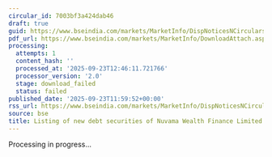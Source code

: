 ```yaml
---
circular_id: 7003bf3a424dab46
draft: true
guid: https://www.bseindia.com/markets/MarketInfo/DispNoticesNCirculars.aspx?Noticeid={E798F707-97FA-422B-BA8C-3FBBC2F56E4C}&noticeno=20250923-31&dt=09/23/2025&icount=31&totcount=55&flag=0
pdf_url: https://www.bseindia.com/markets/MarketInfo/DownloadAttach.aspx?id=20250923-31&attachedId=
processing:
  attempts: 1
  content_hash: ''
  processed_at: '2025-09-23T12:46:11.721766'
  processor_version: '2.0'
  stage: download_failed
  status: failed
published_date: '2025-09-23T11:59:52+00:00'
rss_url: https://www.bseindia.com/markets/MarketInfo/DispNoticesNCirculars.aspx?Noticeid={E798F707-97FA-422B-BA8C-3FBBC2F56E4C}&noticeno=20250923-31&dt=09/23/2025&icount=31&totcount=55&flag=0
source: bse
title: Listing of new debt securities of Nuvama Wealth Finance Limited
---
```


Processing in progress...